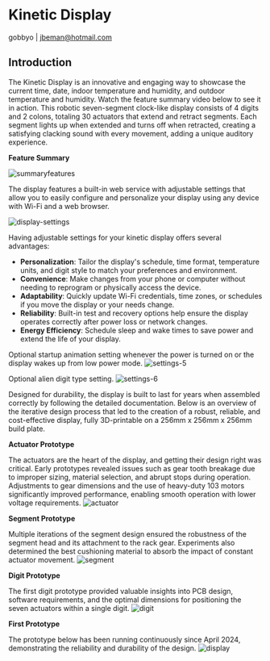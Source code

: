 # Kinetic Display

gobbyo | jbeman@hotmail.com

## Introduction

The Kinetic Display is an innovative and engaging way to showcase the current time, date, indoor temperature and humidity, and outdoor temperature and humidity. Watch the feature summary video below to see it in action. This robotic seven-segment clock-like display consists of 4 digits and 2 colons, totaling 30 actuators that extend and retract segments. Each segment lights up when extended and turns off when retracted, creating a satisfying clacking sound with every movement, adding a unique auditory experience.

**Feature Summary**

![summaryfeatures](img/intro/featureoverview-shortstand.webp)

The display features a built-in web service with adjustable settings that allow you to easily configure and personalize your display using any device with Wi-Fi and a web browser.

![display-settings](img/user-guide-wifi/getURL.webp)

Having adjustable settings for your kinetic display offers several advantages:

- **Personalization**: Tailor the display's schedule, time format, temperature units, and digit style to match your preferences and environment.
- **Convenience**: Make changes from your phone or computer without needing to reprogram or physically access the device.
- **Adaptability**: Quickly update Wi-Fi credentials, time zones, or schedules if you move the display or your needs change.
- **Reliability**: Built-in test and recovery options help ensure the display operates correctly after power loss or network changes.
- **Energy Efficiency**: Schedule sleep and wake times to save power and extend the life of your display.

Optional startup animation setting whenever the power is turned on or the display wakes up from low power mode.
![settings-5](img/user-guide-settings/settings-5.webp)

Optional alien digit type setting.
![settings-6](img/user-guide-settings/settings-6.webp)

Designed for durability, the display is built to last for years when assembled correctly by following the detailed documentation. Below is an overview of the iterative design process that led to the creation of a robust, reliable, and cost-effective display, fully 3D-printable on a 256mm x 256mm x 256mm build plate.

**Actuator Prototype**

The actuators are the heart of the display, and getting their design right was critical. Early prototypes revealed issues such as gear tooth breakage due to improper sizing, material selection, and abrupt stops during operation. Adjustments to gear dimensions and the use of heavy-duty 103 motors significantly improved performance, enabling smooth operation with lower voltage requirements.
![actuator](img/intro/actuatorprototype.webp)

**Segment Prototype**

Multiple iterations of the segment design ensured the robustness of the segment head and its attachment to the rack gear. Experiments also determined the best cushioning material to absorb the impact of constant actuator movement.
![segment](img/intro/segmentprototype.webp)

**Digit Prototype**

The first digit prototype provided valuable insights into PCB design, software requirements, and the optimal dimensions for positioning the seven actuators within a single digit.
![digit](img/intro/singledigitprototype.webp)

**First Prototype**

The prototype below has been running continuously since April 2024, demonstrating the reliability and durability of the design.
![display](img/intro/intro-shortclip.webp)